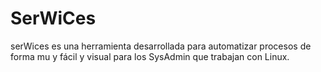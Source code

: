 # SerWiCes
serWices es una herramienta desarrollada para automatizar procesos de forma mu y fácil y visual para los SysAdmin que trabajan con Linux.
